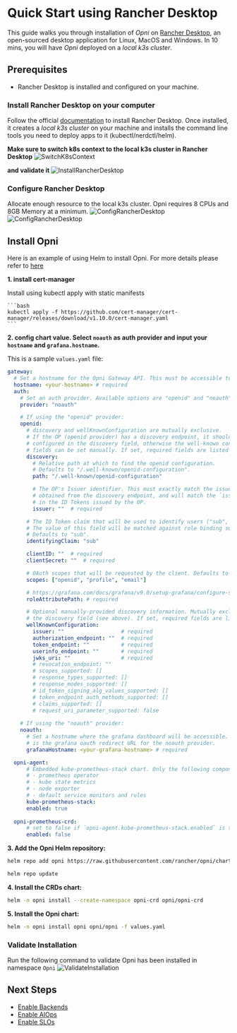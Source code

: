 # Quick Start using Rancher Desktop

This guide walks you through installation of *Opni* on [Rancher Desktop](https://rancherdesktop.io), an open-sourced desktop application for Linux, MacOS and Windows. In 10 mins, you will have *Opni* deployed on a *local k3s cluster*.

## Prerequisites
* Rancher Desktop is installed and configured on your machine.

### Install Rancher Desktop on your computer
Follow the official [documentation](https://docs.rancherdesktop.io/getting-started/installation) to install Rancher Desktop. Once installed, it creates a *local k3s cluster* on your machine and installs the command line tools you need to deploy apps to it (kubectl/nerdctl/helm).

**Make sure to switch k8s context to the local k3s cluster in Rancher Desktop**
![SwitchK8sContext](/img/rancherdesktop_switch_k8s_context.png)

**and validate it**
![InstallRancherDesktop](/img/rancherdesktop_validate_node.png)

### Configure Rancher Desktop

Allocate enough resource to the local k3s cluster. Opni requires 8 CPUs and 8GB Memory at a minimum.
![ConfigRancherDesktop](/img/rancherdesktop_preference.png)
![ConfigRancherDesktop](/img/rancherdesktop_config_resource.png)

## Install Opni

Here is an example of using Helm to install Opni. For more details please refer to [here](https://opni.io/installation/opni#prerequisites)

**1. install cert-manager**
    <summary>Install using kubectl apply with static manifests</summary>

    ```bash
    kubectl apply -f https://github.com/cert-manager/cert-manager/releases/download/v1.10.0/cert-manager.yaml
    ```

**2. config chart value. Select `noauth` as auth provider and input your `hostname` and `grafana.hostname`.**

  This is a sample `values.yaml` file:
  ```yaml
  gateway:
    # Set a hostname for the Opni Gateway API. This must be accessible to all agents.
    hostname: <your-hostname> # required
    auth:
      # Set an auth provider. Available options are "openid" and "noauth".
      provider: "noauth"

      # If using the "openid" provider:
      openid:
        # discovery and wellKnownConfiguration are mutually exclusive.
        # If the OP (openid provider) has a discovery endpoint, it should be
        # configured in the discovery field, otherwise the well-known configuration
        # fields can be set manually. If set, required fields are listed below.
        discovery:
          # Relative path at which to find the openid configuration.
          # Defaults to "/.well-known/openid-configuration".
          path: "/.well-known/openid-configuration"

          # The OP's Issuer identifier. This must exactly match the issuer URL
          # obtained from the discovery endpoint, and will match the `iss' claim
          # in the ID Tokens issued by the OP.
          issuer: ""  # required

        # The ID Token claim that will be used to identify users ("sub", "email", etc.). 
        # The value of this field will be matched against role binding subject names.
        # Defaults to "sub".
        identifyingClaim: "sub"

        clientID: ""  # required
        clientSecret: ""  # required

        # OAuth scopes that will be requested by the client. Defaults to ["openid", "profile", "email"].
        scopes: ["openid", "profile", "email"]

        # https://grafana.com/docs/grafana/v9.0/setup-grafana/configure-security/configure-authentication/generic-oauth/#roles
        roleAttributePath: # required

        # Optional manually-provided discovery information. Mutually exclusive with 
        # the discovery field (see above). If set, required fields are listed below.
        wellKnownConfiguration:
          issuer: ""                  # required
          authorization_endpoint: ""  # required
          token_endpoint: ""          # required
          userinfo_endpoint: ""       # required
          jwks_uri: ""                # required
          # revocation_endpoint: ""
          # scopes_supported: []
          # response_types_supported: []
          # response_modes_supported: []
          # id_token_signing_alg_values_supported: []
          # token_endpoint_auth_methods_supported: []
          # claims_supported: []
          # request_uri_parameter_supported: false
      
      # If using the "noauth" provider:
      noauth:
        # Set a hostname where the grafana dashboard will be accessible. This value
        # is the grafana oauth redirect URL for the noauth provider.
        grafanaHostname: <your-grafana-hostname> # required

    opni-agent:
        # Embedded kube-prometheus-stack chart. Only the following components will be installed:
        # - prometheus operator
        # - kube state metrics
        # - node exporter
        # - default service monitors and rules
        kube-prometheus-stack:
        enabled: true
        
    opni-prometheus-crd:
        # set to false if `opni-agent.kube-prometheus-stack.enabled` is true
        enabled: false

  ```

**3. Add the Opni Helm repository:**

  ```bash
  helm repo add opni https://raw.githubusercontent.com/rancher/opni/charts-repo
  ```
  ```bash
  helm repo update
  ```
**4. Install the CRDs chart:**

  ```bash
  helm -n opni install --create-namespace opni-crd opni/opni-crd
  ```
**5. Install the Opni chart:**

  ```bash
  helm -n opni install opni opni/opni -f values.yaml
  ```

### Validate Installation
Run the following command to validate Opni has been installed in namespace `Opni`
![ValidateInstallation](/img/rancherdesktop_validate.png)


## Next Steps
* [Enable Backends](/installation/opni/backends)
* [Enable AIOps](/installation/opni/aiops)
* [Enable SLOs](/installation/opni/slo)





